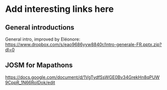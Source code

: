 # Add interesting links here

## General introductions

General intro, improved by Eléonore:
https://www.dropbox.com/s/eao9686yyw8840r/Intro-generale-FR.pptx.zip?dl=0

## JOSM for Mapathons ##

https://docs.google.com/document/d/1VgTydfSsWGE0Bv34GrekHn8qPUW9CppR_1N66RoIDok/edit
